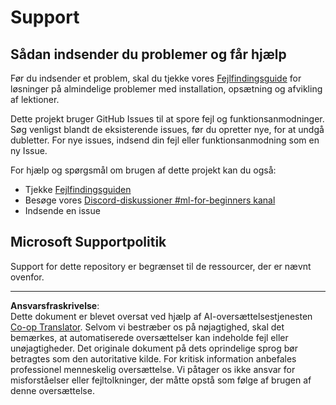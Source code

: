 <!--
CO_OP_TRANSLATOR_METADATA:
{
  "original_hash": "09623d7343ff1c26ff4f198c1b2d3176",
  "translation_date": "2025-10-03T12:07:22+00:00",
  "source_file": "SUPPORT.md",
  "language_code": "da"
}
-->
# Support
## Sådan indsender du problemer og får hjælp  

Før du indsender et problem, skal du tjekke vores [Fejlfindingsguide](TROUBLESHOOTING.md) for løsninger på almindelige problemer med installation, opsætning og afvikling af lektioner.

Dette projekt bruger GitHub Issues til at spore fejl og funktionsanmodninger. Søg venligst blandt de eksisterende 
issues, før du opretter nye, for at undgå dubletter. For nye issues, indsend din fejl eller 
funktionsanmodning som en ny Issue.

For hjælp og spørgsmål om brugen af dette projekt kan du også:
- Tjekke [Fejlfindingsguiden](TROUBLESHOOTING.md)
- Besøge vores [Discord-diskussioner #ml-for-beginners kanal](https://aka.ms/foundry/discord)
- Indsende en issue

## Microsoft Supportpolitik  

Support for dette repository er begrænset til de ressourcer, der er nævnt ovenfor.

---

**Ansvarsfraskrivelse**:  
Dette dokument er blevet oversat ved hjælp af AI-oversættelsestjenesten [Co-op Translator](https://github.com/Azure/co-op-translator). Selvom vi bestræber os på nøjagtighed, skal det bemærkes, at automatiserede oversættelser kan indeholde fejl eller unøjagtigheder. Det originale dokument på dets oprindelige sprog bør betragtes som den autoritative kilde. For kritisk information anbefales professionel menneskelig oversættelse. Vi påtager os ikke ansvar for misforståelser eller fejltolkninger, der måtte opstå som følge af brugen af denne oversættelse.